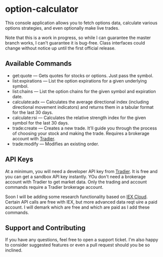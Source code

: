 # option-calculator

This console application allows you to fetch options data, calculate various options strategies, and even optionally make live trades.

Note that this is a work in progress, so while I can guarantee the master branch works, I can't guarantee it is bug-free. Class interfaces could change without notice up until the first official release.

## Available Commands

* get:quote — Gets quotes for stocks or options. Just pass the symbol.
* list:expirations — List the option expirations for a given underlying symbol.
* list:chains — List the option chains for the given symbol and expiration date.
* calculate:adx — Calculates the average directional index (including directional movement indicators) and returns them in a tabular format for the last 30 days.
* calculate:rsi — Calculates the relative strength index for the given symbol for the last 30 days.
* trade:create — Creates a new trade. It'll guide you through the process of choosing your stock and making the trade. Requires a brokerage account with [Tradier](https://brokerage.tradier.com/).
* trade:modify — Modifies an existing order.

## API Keys

At a minimum, you will need a developer API key from [Tradier](https://developer.tradier.com). It is free and you can get a sandbox API key instantly. YOu don't need a brokerage account with Tradier to get market data. Only the trading and account commands require a Tradier brokerage account.

Soon I will be adding some research functionality based on [IEX Cloud](https://iexcloud.io). Certain API calls are free with IEX, but more advanced data reqt uire a paid account. I will demark which are free and which are paid as I add these commands.

## Support and Contributing

If you have any questions, feel free to open a support ticket. I'm also happy to consider suggested features or even a pull request should you be so inclined.
